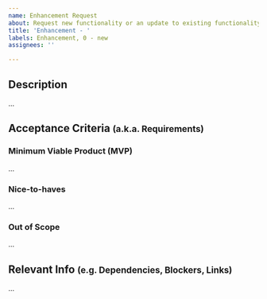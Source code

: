 ```yaml
---
name: Enhancement Request
about: Request new functionality or an update to existing functionality.
title: 'Enhancement - '
labels: Enhancement, 0 - new
assignees: ''

---
```


## Description
...

## Acceptance Criteria <small>(a.k.a. Requirements)</small>
### Minimum Viable Product (MVP)
...

### Nice-to-haves
...

### Out of Scope
...

## Relevant Info <small>(e.g. Dependencies, Blockers, Links)</small>
...
